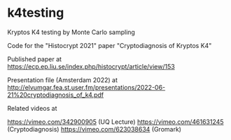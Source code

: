# k4testing
Kryptos K4 testing by Monte Carlo sampling

Code for the "Histocrypt 2021" paper "Cryptodiagnosis of Kryptos K4"

Published paper at https://ecp.ep.liu.se/index.php/histocrypt/article/view/153

Presentation file (Amsterdam 2022) at http://elvumgar.fea.st.user.fm/presentations/2022-06-21%20cryptodiagnosis_of_k4.pdf

Related videos at 

https://vimeo.com/342900905 (UQ Lecture)
https://vimeo.com/461631245 (Cryptodiagnosis)
https://vimeo.com/623038634 (Gromark)

